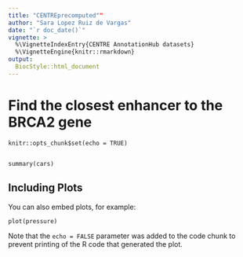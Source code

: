 ```yaml
---
title: "CENTREprecomputed""
author: "Sara Lopez Ruiz de Vargas"
date: "`r doc_date()`"
vignette: >
  %\VignetteIndexEntry{CENTRE AnnotationHub datasets}
  %\VignetteEngine{knitr::rmarkdown}
output: 
  BiocStyle::html_document
---
```


# Find the closest enhancer to the BRCA2 gene

```{r setup, include=FALSE}
knitr::opts_chunk$set(echo = TRUE)


```



```{r cars}
summary(cars)
```

## Including Plots

You can also embed plots, for example:

```{r pressure, echo=FALSE}
plot(pressure)
```

Note that the `echo = FALSE` parameter was added to the code chunk to prevent printing of the R code that generated the plot.
